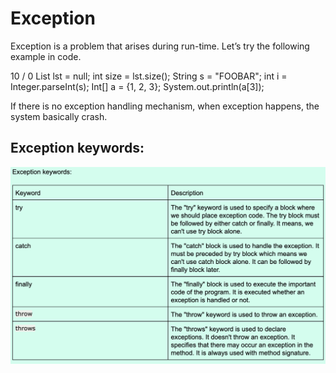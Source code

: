 # Exception
Exception is a problem that arises during run-time. Let’s try the following example in code.

10 / 0
List<Integer> lst = null; int size = lst.size();
String s = "FOOBAR"; int i = Integer.parseInt(s);
Int[] a = {1, 2, 3}; System.out.println(a[3]);
  
If there is no exception handling mechanism, when exception happens, the system basically crash.
  
## Exception keywords:
  
<p align="center">
  <img src="https://github.com/iamAkolab/udacity_javadev_nanodegree/blob/main/part2_java_basics/ExceptionsKeywords.png" title="Big O Notation">
</p>

